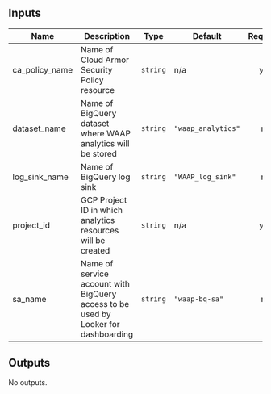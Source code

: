<!-- BEGINNING OF PRE-COMMIT-TERRAFORM DOCS HOOK -->
## Inputs

| Name | Description | Type | Default | Required |
|------|-------------|------|---------|:--------:|
| ca\_policy\_name | Name of Cloud Armor Security Policy resource | `string` | n/a | yes |
| dataset\_name | Name of BigQuery dataset where WAAP analytics will be stored | `string` | `"waap_analytics"` | no |
| log\_sink\_name | Name of BigQuery log sink | `string` | `"WAAP_log_sink"` | no |
| project\_id | GCP Project ID in which analytics resources will be created | `string` | n/a | yes |
| sa\_name | Name of service account with BigQuery access to be used by Looker for dashboarding | `string` | `"waap-bq-sa"` | no |

## Outputs

No outputs.

<!-- END OF PRE-COMMIT-TERRAFORM DOCS HOOK -->
